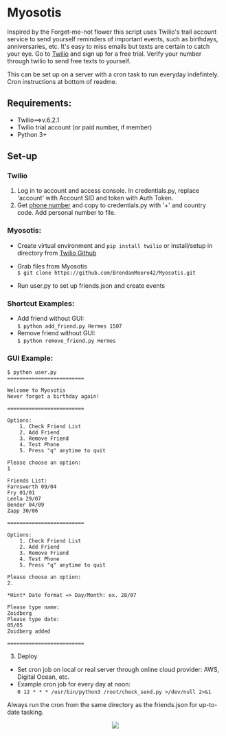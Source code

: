 # Myosotis
Inspired by the Forget-me-not flower this script uses Twilio's trail account service to send yourself reminders of important events, such as birthdays, anniversaries, etc. It's easy to miss emails but texts are certain to catch your eye. Go to <a href="https://www.twilio.com/try-twilio">Twilio</a> and sign up for a free trial. Verify your number through twilio to send free texts to yourself. 

This can be set up on a server with a cron task to run everyday indefintely. Cron instructions at bottom of readme. 

## Requirements:
- Twilio==>v.6.2.1
- Twilio trial account (or paid number, if member)
- Python 3+

## Set-up
### Twilio
1. Log in to account and access console. In credentials.py, replace 'account' with Account SID and token with Auth Token. 
2. Get <a href="https://www.twilio.com/console/phone-numbers/incoming">phone number</a> and copy to credentials.py with '+' and country code. Add personal number to file. 

### Myosotis:
- Create virtual environment and `pip install twilio` or install/setup in directory from <a href="https://github.com/twilio/twilio-python">Twilio Github</a>

- Grab files from Myosotis
    <br>`$ git clone https://github.com/BrendanMoore42/Myosotis.git`
    
- Run user.py to set up friends.json and create events

### Shortcut Examples:
- Add friend without GUI:
    <br>```$ python add_friend.py Hermes 1507```
- Remove friend without GUI:
    <br>```$ python remove_friend.py Hermes```

### GUI Example:   
```
$ python user.py
========================= 

Welcome to Myosotis
Never forget a birthday again!

========================= 

Options: 
	1. Check Friend List
	2. Add Friend
	3. Remove Friend
	4. Test Phone
	5. Press "q" anytime to quit

Please choose an option: 
1 

Friends List:
Farnsworth 09/04
Fry 01/01
Leela 29/07 
Bender 04/09 
Zapp 30/06

========================= 

Options: 
	1. Check Friend List
	2. Add Friend
	3. Remove Friend
	4. Test Phone
	5. Press "q" anytime to quit
    
Please choose an option: 
2.

*Hint* Date format => Day/Month: ex. 28/07 

Please type name: 
Zoidberg
Please type date: 
05/05
Zoidberg added

=========================
```

3. Deploy
- Set cron job on local or real server through online cloud provider: AWS, Digital Ocean, etc.
- Example cron job for every day at noon:
    <br>`0 12 * * * /usr/bin/python3 /root/check_send.py >/dev/null 2>&1`

Always run the cron from the same directory as the friends.json
for up-to-date tasking.

<p align="center">
  <img src="https://img.crocdn.co.uk/images/products2/pl/20/00/01/88/pl2000018820.jpg?width=940&height=940" />
</p>
